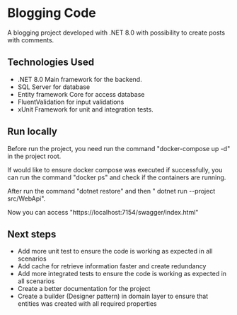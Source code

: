 # Blogging Code

A blogging project developed with .NET 8.0 with possibility to create posts with comments.

## Technologies Used

- .NET 8.0 Main framework for the backend.
- SQL Server for database
- Entity framework Core for access database
- FluentValidation for input validations
- xUnit Framework for unit and integration tests.

## Run locally

Before run the project, you need run the command "docker-compose up -d" in the project root.

If would like to ensure docker compose was executed if successfully, you can run the command "docker ps" and check if the containers are running.

After run the command "dotnet restore" and then " dotnet run --project src/WebApi".

Now you can access "https://localhost:7154/swagger/index.html"

## Next steps

- Add more unit test to ensure the code is working as expected in all scenarios
- Add cache for retrieve information faster and create redundancy
- Add more integrated tests to ensure the code is working as expected in all scenarios
- Create a better documentation for the project
- Create a builder (Designer pattern) in domain layer to ensure that entities was created with all required properties